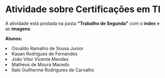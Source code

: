 # Atividade sobre Certificações em TI

<p>A atividade está postada na pasta <strong>"Trabalho de Segunda"</strong> com o <strong>index</strong> e as <strong>imagens</strong>.</p>

<strong>Alunos:</strong>

<li>Osvaldo Ramalho de Sousa Junior</li>
<li>Kauan Rodrigues de Fernandes</li>
<li>João Vitor Vicente Mendes</li>
<li>Matheus de Moura Macedo</li>
<li>Ítalo Guilherme Rodrigures de Carvalho</li>
